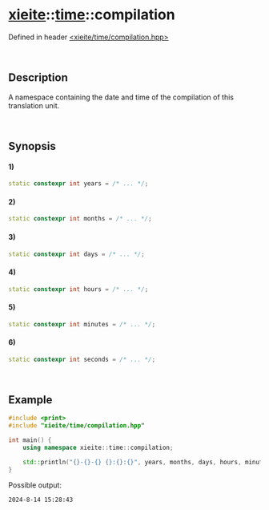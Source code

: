 # [xieite](../../xieite.md)\:\:[time](../../time.md)\:\:compilation
Defined in header [<xieite/time/compilation.hpp>](../../../include/xieite/time/compilation.hpp)

&nbsp;

## Description
A namespace containing the date and time of the compilation of this translation unit.

&nbsp;

## Synopsis
#### 1)
```cpp
static constexpr int years = /* ... */;
```
#### 2)
```cpp
static constexpr int months = /* ... */;
```
#### 3)
```cpp
static constexpr int days = /* ... */;
```
#### 4)
```cpp
static constexpr int hours = /* ... */;
```
#### 5)
```cpp
static constexpr int minutes = /* ... */;
```
#### 6)
```cpp
static constexpr int seconds = /* ... */;
```

&nbsp;

## Example
```cpp
#include <print>
#include "xieite/time/compilation.hpp"

int main() {
    using namespace xieite::time::compilation;

    std::println("{}-{}-{} {}:{}:{}", years, months, days, hours, minutes, seconds);
}
```
Possible output:
```
2024-8-14 15:28:43
```
